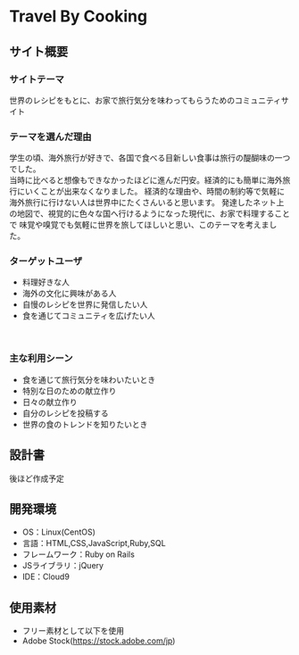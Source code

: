 # Travel By Cooking

## サイト概要
### サイトテーマ
世界のレシピをもとに、お家で旅行気分を味わってもらうためのコミュニティサイト
​
### テーマを選んだ理由
学生の頃、海外旅行が好きで、各国で食べる目新しい食事は旅行の醍醐味の一つでした。  
当時に比べると想像もできなかったほどに進んだ円安。経済的にも簡単に海外旅行にいくことが出来なくなりました。
経済的な理由や、時間の制約等で気軽に海外旅行に行けない人は世界中にたくさんいると思います。
発達したネット上の地図で、視覚的に色々な国へ行けるようになった現代に、お家で料理することで
味覚や嗅覚でも気軽に世界を旅してほしいと思い、このテーマを考えました。



### ターゲットユーザ
- 料理好きな人
- 海外の文化に興味がある人
- 自慢のレシピを世界に発信したい人
- 食を通じてコミュニティを広げたい人


​
### 主な利用シーン
- 食を通じて旅行気分を味わいたいとき
- 特別な日のための献立作り
- 日々の献立作り
- 自分のレシピを投稿する
- 世界の食のトレンドを知りたいとき

## 設計書
後ほど作成予定

## 開発環境
- OS：Linux(CentOS)
- 言語：HTML,CSS,JavaScript,Ruby,SQL
- フレームワーク：Ruby on Rails
- JSライブラリ：jQuery
- IDE：Cloud9

## 使用素材
- フリー素材として以下を使用
- Adobe Stock(https://stock.adobe.com/jp)